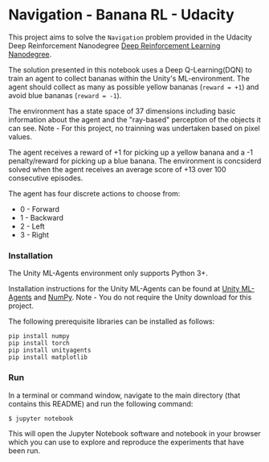 # Navigation - Banana RL - Udacity

[//]: # (Image References)

[image1]: https://user-images.githubusercontent.com/10624937/42135619-d90f2f28-7d12-11e8-8823-82b970a54d7e.gif "Trained Agent"

This project aims to solve the `Navigation` problem provided in the Udacity Deep Reinforcement Nanodegree [Deep Reinforcement Learning Nanodegree](https://www.udacity.com/course/deep-reinforcement-learning-nanodegree--nd893).

The solution presented in this notebook uses a Deep Q-Learning(DQN) to train an agent to collect bananas within the Unity's ML-environment. The agent should collect as many as possible yellow bananas (`reward = +1`) and avoid blue bananas (`reward = -1`).

The environment has a state space of 37 dimensions including basic information about the agent and the "ray-based" perception of the objects it can see. Note - For this project, no trainning was undertaken based on pixel values. 

The agent receives a reward of +1 for picking up a yellow banana and a -1 penalty/reward for picking up a blue banana. The environment is concsiderd solved when the agent receives an average score of +13 over 100 consecutive episodes. 

The agent has four discrete actions to choose from:
* 0 - Forward
* 1 - Backward
* 2 - Left
* 3 - Right

### Installation

The Unity ML-Agents environment only supports Python 3+. 

Installation instructions for the Unity ML-Agents can be found at [Unity ML-Agents](https://github.com/Unity-Technologies/ml-agents/blob/master/docs/Installation.md) and [NumPy](http://www.numpy.org/). Note - You do not require the Unity download for this project.

The following prerequisite libraries can be installed as follows:

```
pip install numpy
pip install torch
pip install unityagents
pip install matplotlib
```


### Run
In a terminal or command window, navigate to the main directory (that contains this README) and run the following command:

```shell
$ jupyter notebook
```

This will open the Jupyter Notebook software and notebook in your browser which you can use to explore and reproduce the experiments that have been run. 
